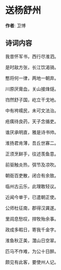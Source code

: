 # 送杨舒州

**作者**: 卫博

## 诗词内容

我昔怀军书，西行尽淮泗。

是时敌方张，长江饮渴骑。

憨将何一律，两地一朝弃。

川原厌膏血，关山接烽燧。

岿然舒子国，屹立干戈地。

中有袴襦民，未可文法治。

疮痍待良药，天子念循吏。

谁厌承明直，雅是诗书帅。

淮扬君肯薄，吾丘世寡二。

正须烹鲜手，往述羡鱼意。

前驱触炎热，弭节及凉吹。

朝衙百吏散，闭合有余致。

临州古云乐，此理敢轻议。

近闻今单于，已遣朝正使。

公师杜征南，郡得汉龚遂。

里闾息愁叹，捍牧殆余事。

政成多暇日，寄我千金字。

淮鱼秋正美，灊山日空翠。

匹马不作难，为公十日醉。

颇见有此客，要使州人记。

